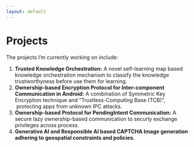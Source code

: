 ```yaml
---
layout: default
---
```


# Projects

The projects I’m currently working on include:

1. <b> Trusted Knowledge Orchestration:</b> A novel self-learning map based knowledge orchestration mechanism to classify the knowledge trustworthyness before use them for learning. 
1. <b> Ownership-based Encryption Protocol for Inter-component Communication in Android:</b> A combination of Symmetric Key Encryption technique and “Trustless-Computing Base (TCB)”,  protecting apps from unknown IPC attacks.
1. <b> Ownership-based Protocol for PendingIntent Communication:</b> A secure lazy ownership-based communication to securly exchange privileges across process.
1. <b> Generative AI and Responsible AI based CAPTCHA Image generation adhering to geospatial constraints and policies.</b>